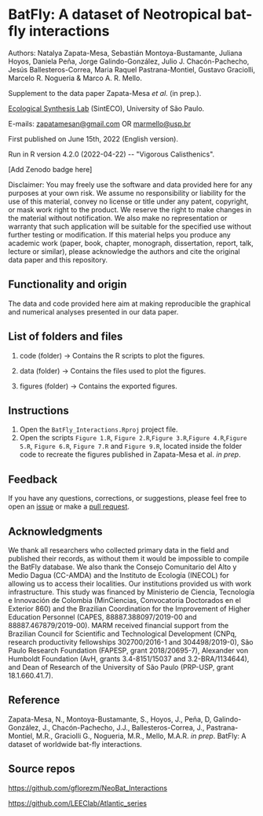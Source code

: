 # BatFly: A dataset of Neotropical bat-fly interactions

Authors: Natalya Zapata-Mesa, Sebastián Montoya-Bustamante, Juliana Hoyos, Daniela Peña, Jorge Galindo-González, Julio J. Chacón-Pachecho, Jesús Ballesteros-Correa, Maria Raquel Pastrana-Montiel, Gustavo Graciolli, Marcelo R. Nogueria & Marco A. R. Mello.

Supplement to the data paper Zapata-Mesa *et al*. (in prep.).

[Ecological Synthesis Lab](https://marcomellolab.wordpress.com) (SintECO), University of São Paulo.

E-mails: zapatamesan@gmail.com OR marmello@usp.br

First published on June 15th, 2022 (English version).

Run in R version 4.2.0 (2022-04-22) -- "Vigorous Calisthenics".

[Add Zenodo badge here]

Disclaimer: You may freely use the software and data provided here for any purposes at your own risk. We assume no responsibility or liability for the use of this material, convey no license or title under any patent, copyright, or mask work right to the product. We reserve the right to make changes in the material without notification. We also make no representation or warranty that such application will be suitable for the specified use without further testing or modification. If this material helps you produce any academic work (paper, book, chapter, monograph, dissertation, report, talk, lecture or similar), please acknowledge the authors and cite the original data paper and this repository.


## Functionality and origin

The data and code provided here aim at making reproducible the graphical and numerical analyses presented in our data paper.


## List of folders and files

1.  code (folder) -> Contains the R scripts to plot the figures.

2.  data (folder) -> Contains the files used to plot the figures.

3.  figures (folder) -> Contains the exported figures.


## Instructions

1. Open the `BatFly_Interactions.Rproj` project file.
2. Open the scripts `Figure 1.R`, `Figure 2.R`,`Figure 3.R`,`Figure 4.R`,`Figure 5.R`, `Figure 6.R`, `Figure 7.R` and `Figure 9.R`, located inside the folder code to recreate the figures published in Zapata-Mesa et al. *in prep*.


## Feedback

If you have any questions, corrections, or suggestions, please feel free to open an [issue](https://github.com/NatalyaZapata/BatFly_Interactions/issues) or make a [pull request](https://github.com/NatalyaZapata/BatFly_Interactions/pulls).


## Acknowledgments

We thank all researchers who collected primary data in the field and published their records, as without them it would be impossible to compile the BatFly database. We also thank the Consejo Comunitario del Alto y Medio Dagua (CC-AMDA) and the Instituto de Ecología (INECOL) for allowing us to access their localities. Our institutions provided us with work infrastructure. This study was financed by Ministerio de Ciencia, Tecnología e Innovación de Colombia (MinCiencias, Convocatoria Doctorados en el Exterior 860) and the Brazilian Coordination for the Improvement of Higher Education Personnel (CAPES, 88887.388097/2019-00 and 88887.467879/2019-00). MARM received financial support from the Brazilian Council for Scientific and Technological Development (CNPq, research productivity fellowships 302700/2016-1 and 304498/2019-0), São Paulo Research Foundation (FAPESP, grant 2018/20695-7), Alexander von Humboldt Foundation (AvH, grants 3.4-8151/15037 and 3.2-BRA/1134644), and Dean of Research of the University of São Paulo (PRP-USP, grant 18.1.660.41.7).


## Reference

Zapata-Mesa, N., Montoya-Bustamante, S., Hoyos, J., Peña, D, Galindo-González, J., Chacón-Pachecho, J.J., Ballesteros-Correa, J., Pastrana-Montiel, M.R., Graciolli G., Nogueria, M.R., Mello, M.A.R. *in prep*. BatFly: A dataset of worldwide bat-fly interactions.


## Source repos

https://github.com/gflorezm/NeoBat_Interactions

https://github.com/LEEClab/Atlantic_series
